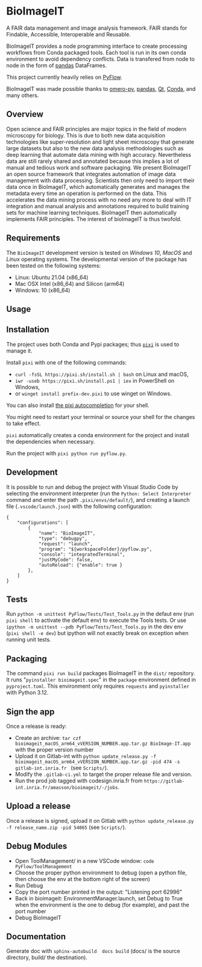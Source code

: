 # BioImageIT

A FAIR data management and image analysis framework. FAIR stands for Findable, Accessible, Interoperable and Reusable.

BioImageIT provides a node programming interface to create processing workflows from Conda packaged tools. Each tool is run in its own conda environment to avoid dependency conflicts. Data is transfered from node to node in the form of [pandas](https://pandas.pydata.org/pandas-docs/stable/reference/api/pandas.DataFrame.attrs.html) DataFrames.

This project currently heavily relies on [PyFlow](https://github.com/wonderworks-software/PyFlow).

BioImageIT was made possible thanks to [omero-py](https://github.com/ome/omero-py), [pandas](https://pandas.pydata.org/), [Qt](https://doc.qt.io/), [Conda](https://conda.anaconda.org/), and many others.

## Overview

Open science and FAIR principles are major topics in the field of modern microscopy for biology. This is due to both new data acquisition technologies like super-resolution and light sheet microscopy that generate large datasets but also to the new data analysis methodologies such as deep learning that automate data mining with high accuracy. Nevertheless data are still rarely shared and annotated because this implies a lot of manual and tedious work and software packaging. We present BioImageIT an open source framework that integrates automation of image data management with data processing. Scientists then only need to import their data once in BioImageIT, which automatically generates and manages the metadata every time an operation is performed on the data. This accelerates the data mining process with no need any more to deal with IT integration and manual analysis and annotations required to build training sets for machine learning techniques. BioImageIT then automatically implements FAIR principles. The interest of bioImageIT is thus twofold. 

## Requirements

The `BioImageIT` development version is tested on *Windows 10*, *MacOS* and *Linux* operating systems. The developmental version of the package has been tested on the following systems:

- Linux: Ubuntu 21.04 (x86_64)
- Mac OSX Intel (x86_64) and Silicon (arm64)
- Windows: 10 (x86_64)

## Usage

## Installation

The project uses both Conda and Pypi packages; thus [`pixi`](https://pixi.sh/latest/) is used to manage it.

Install `pixi` with one of the following commands:
- `curl -fsSL https://pixi.sh/install.sh | bash` on Linux and macOS,
- `iwr -useb https://pixi.sh/install.ps1 | iex` in PowerShell on Windows, 
- or `winget install prefix-dev.pixi` to use winget on Windows.

You can also install [the pixi autocompletion](https://pixi.sh/latest/#autocompletion) for your shell.

You might need to restart your terminal or source your shell for the changes to take effect.

`pixi` automatically creates a conda environment for the project and install the dependencies when necessary.

Run the project with `pixi python run pyflow.py`.

## Development

It is possible to run and debug the project with Visual Studio Code by selecting the environment interpreter (run the `Python: Select Interpreter` command and enter the path `.pixi/envs/default/`), and creating a launch file (`.vscode/launch.json`) with the following configuration:

```
{
    "configurations": [
        {
            "name": "BioImageIT",
            "type": "debugpy",
            "request": "launch",
            "program": "${workspaceFolder}/pyflow.py",
            "console": "integratedTerminal",
            "justMyCode": false,
            "autoReload": {"enable": true }
        },
    ]
}
```

## Tests

Run `python -m unittest PyFlow/Tests/Test_Tools.py` in the defaut env (run `pixi shell` to activate the default env) to execute the Tools tests.
Or use `ipython -m unittest --pdb PyFlow/Tests/Test_Tools.py` in the dev env (`pixi shell -e dev`) but ipython will not exactly break on exception when running unit tests.

## Packaging

The command `pixi run build` packages BioImageIT in the `dist/` repository. 
It runs "`pyinstaller bioimageit.spec`" in the `package` environment defined in `pyproject.toml`.
This environment only requires `requests` and `pyinstaller` with Python 3.12.

## Sign the app

Once a release is ready:
- Create an archive: `tar czf bioimageit_macOS_arm64_vVERSION_NUMBER.app.tar.gz BioImage-IT.app` with the proper version number
- Upload it on Gitlab-int with `python update_release.py -f bioimageit_macOS_arm64_vVERSION_NUMBER.app.tar.gz -pid 474 -s gitlab-int.inria.fr ` (see `Scripts/`).
- Modify the `.gitlab-ci.yml` to target the proper release file and version.
- Run the prod job tagged with codesign.inria.fr from `https://gitlab-int.inria.fr/amasson/bioimageit/-/jobs`.

## Upload a release

Once a release is signed, upload it on Gitlab with `python update_release.py -f release_name.zip -pid 54065` (see `Scripts/`).

## Debug Modules

- Open ToolManagement/ in a new VSCode window: `code PyFlow/ToolManagement`
- Choose the proper python environment to debug (open a python file, then choose the env at the bottom right of the screen)
- Run Debug
- Copy the port number printed in the output: "Listening port 62996"
- Back in bioimageit: EnvironmentManager.launch, set Debug to True when the environment is the one to debug (for example), and past the port number
- Debug BioImageIT

## Documentation

Generate doc with `sphinx-autobuild  docs build` (docs/ is the source directory, build/ the destination).